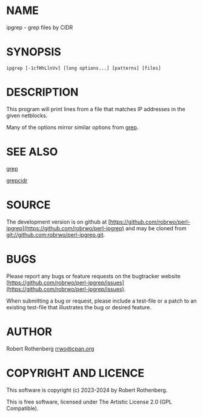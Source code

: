 # NAME

ipgrep - grep files by CIDR

# SYNOPSIS

    ipgrep [-1cfHhLlnVv] [long options...] [patterns] [files]

# DESCRIPTION

This program will print lines from a file that matches IP addresses in the given netblocks.

Many of the options mirror similar options from [grep](https://metacpan.org/pod/grep).

# SEE ALSO

[grep](https://www.gnu.org/software/grep/)

[grepcidr](https://www.pc-tools.net/unix/grepcidr/)

# SOURCE

The development version is on github at [https://github.com/robrwo/perl-ipgrep](https://github.com/robrwo/perl-ipgrep) and may be cloned from
[git://github.com:robrwo/perl-ipgrep.git](git://github.com:robrwo/perl-ipgrep.git).

# BUGS

Please report any bugs or feature requests on the bugtracker website
[https://github.com/robrwo/perl-ipgrep/issues](https://github.com/robrwo/perl-ipgrep/issues).

When submitting a bug or request, please include a test-file or a
patch to an existing test-file that illustrates the bug or desired
feature.

# AUTHOR

Robert Rothenberg <rrwo@cpan.org>

# COPYRIGHT AND LICENCE

This software is copyright (c) 2023-2024 by Robert Rothenberg.

This is free software, licensed under The Artistic License 2.0 (GPL Compatible).
